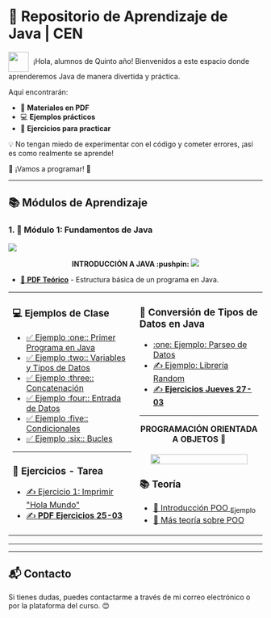 # 🚀 Repositorio de Aprendizaje de Java   | CEN 

<img src="https://media.giphy.com/media/hvRJCLFzcasrR4ia7z/giphy.gif" width="40" height="40" style="vertical-align: middle; margin-right: 5px;"> ¡Hola, alumnos de Quinto año! Bienvenidos a este espacio donde aprenderemos Java de manera divertida y práctica.  

Aquí encontrarán:  
- 📄 **Materiales en PDF**   
- 💻 **Ejemplos prácticos**   
- 📝 **Ejercicios para practicar**

 
💡 No tengan miedo de experimentar con el código y cometer errores, ¡así es como realmente se aprende!

🚀  ¡Vamos a programar! 🎯  
 

---

## 📚 Módulos de Aprendizaje  

### 1. **:beginner: Módulo 1: Fundamentos de Java**  


<img src="https://user-images.githubusercontent.com/73097560/115834477-dbab4500-a447-11eb-908a-139a6edaec5c.gif">         
<p align="center">
<strong>INTRODUCCIÓN A JAVA :pushpin:</strong>
<img src="https://user-images.githubusercontent.com/73097560/115834477-dbab4500-a447-11eb-908a-139a6edaec5c.gif">         


</p>





- <a href="https://drive.google.com/file/d/1PvihPOcMbT9BSmoA-2Irvaia9_pgCbXv/view?usp=sharing" target="_blank">📄 <b>PDF Teórico</b></a> - Estructura básica de un programa en Java.


<table>
  <tr>
    <td valign="top" width="50%">

<h3>💻 Ejemplos de Clase</h3>

<ul>
  <li><a href="Ejemplo-Clases/HolaQuinto.java" target="_blank">✅ Ejemplo :one:: Primer Programa en Java</a></li>
  <li><a href="Ejemplo-Clases/HolaQuinto.java" target="_blank">✅ Ejemplo :two:: Variables y Tipos de Datos</a></li>
  <li><a href="Ejemplo-Clases/ConcatenacionTexto.java" target="_blank">✅ Ejemplo :three:: Concatenación</a></li>
  <li><a href="Ejemplo-Clases/EntradaDeDatos.java" target="_blank">✅ Ejemplo :four:: Entrada de Datos</a></li>
  <li><a href="Ejemplo-Clases/Condicionales" target="_blank">✅ Ejemplo :five:: Condicionales</a></li>
  <li><a href="Ejemplo-Clases/Bucles" target="_blank">✅ Ejemplo :six:: Bucles</a></li>
</ul>

<hr>

<h3>📝 Ejercicios - Tarea</h3>

<ul>
  <li><a href="Ejemplo-Clases/HolaQuinto.java" target="_blank">✍️ Ejercicio 1: Imprimir "Hola Mundo"</a></li>
  <li><a href="https://docs.google.com/document/d/197Jj-0qkYLfQORIxvMjSFOuFhDOM5oP1/edit?usp=sharing&ouid=113929804567646841132&rtpof=true&sd=true" target="_blank">✍️ <b>PDF Ejercicios 25-03</b></a></li>
</ul>

</td>
<td valign="top" width="50%">

<h3>📄 Conversión de Tipos de Datos en Java</h3>

<ul>
  <li><a href="Ejemplo-Clases/Conversion_Datos/ParseoDatos.java" target="_blank">:one: Ejemplo: Parseo de Datos</a></li>
  <li><a href="Ejemplo-Clases/LibreriaRandom" target="_blank">✍️ Ejemplo: Librería Random</a></li>
  <li><a href="https://docs.google.com/document/d/1RRfFrvHuLn2hfll0lPg1hcVPLYDlNQRJ/edit?usp=sharing&ouid=113929804567646841132&rtpof=true&sd=true" target="_blank">✍️ <b>Ejercicios Jueves 27-03</b></a></li>
</ul>

<hr>

<p align="center">
  <strong>PROGRAMACIÓN ORIENTADA A OBJETOS 📌</strong><br><br>
  <img src="https://user-images.githubusercontent.com/73097560/115834477-dbab4500-a447-11eb-908a-139a6edaec5c.gif" width="90%">
</p>

<h3>📚 Teoría</h3>

<ul>
  <li><a href="https://docs.google.com/document/d/1ehwOvbfz_Qor9xM1GPexBVoYSYJF0XY3/edit?usp=sharing&ouid=113929804567646841132&rtpof=true&sd=true" target="_blank">📄 Introducción POO <sub>Ejemplo</sub></a></li>
  <li><a href="https://docs.google.com/document/d/1argteP9DzCS_erEmnzjK536YpWNIEdYfpiH7o4XjihQ/edit?usp=sharing" target="_blank">📄 Más teoría sobre POO</a></li>
</ul>

</td>
  </tr>
</table>

---
<!--
### 2. **:dart: Módulo 2: Control de Flujo (Condicionales y Bucles)**  

<details>
  <summary>⚡ Haz clic para ver los temas</summary>  

  - [📄 **PDF Teórico**](ruta-al-pdf) - Explicación sobre `if`, `else`, `switch` y bucles (`for`, `while`).  
  - **💻 Ejemplos de Clase**:  
    - [✅ Ejemplo 1: Uso de `if` y `else`](ruta-al-archivo-java)  
    - [✅ Ejemplo 2: Bucle `for`](ruta-al-archivo-java)  
  - **📝 Ejercicios**:  
    - [✍️ Ejercicio 1: Determinar si un número es par o impar](ruta-al-ejercicio)  
    - [✍️ Ejercicio 2: Imprimir los números del 1 al 10 usando un bucle](ruta-al-ejercicio)  

</details>  

---

### 3. **:gear: Módulo 3: Programación Orientada a Objetos**  

<details>
  <summary>🔍 Haz clic para ver los temas</summary>  

  - [📄 **PDF Teórico**](ruta-al-pdf) - Conceptos clave de POO en Java.  
  - **💻 Ejemplos de Clase**:  
    - [✅ Ejemplo 1: Clases y Objetos](ruta-al-archivo-java)  
    - [✅ Ejemplo 2: Herencia y Polimorfismo](ruta-al-archivo-java)  
  - **📝 Ejercicios**:  
    - [✍️ Ejercicio 1: Crear una clase `Persona` con atributos y métodos](ruta-al-ejercicio)  
    - [✍️ Ejercicio 2: Implementar una jerarquía de vehículos](ruta-al-ejercicio)  

</details>  

---

### 4. **:warning: Módulo 4: Manejo de Excepciones**  

<details>
  <summary>⚠️ Haz clic para ver los temas</summary>  

  - [📄 **PDF Teórico**](ruta-al-pdf) - Cómo manejar errores en Java.  
  - **💻 Ejemplos de Clase**:  
    - [✅ Ejemplo 1: Uso de `try`, `catch` y `finally`](ruta-al-archivo-java)  
    - [✅ Ejemplo 2: Excepciones personalizadas](ruta-al-archivo-java)  
  - **📝 Ejercicios**:  
    - [✍️ Ejercicio 1: Capturar una excepción por entrada inválida](ruta-al-ejercicio)  
    - [✍️ Ejercicio 2: Crear una excepción personalizada para un sistema bancario](ruta-al-ejercicio)  

</details>  

---

### 5. **:package: Módulo 5: Colecciones y Streams**  

<details>
  <summary>📦 Haz clic para ver los temas</summary>  

  - [📄 **PDF Teórico**](ruta-al-pdf) - Introducción a `List`, `Set`, `Map` y Streams en Java.  
  - **💻 Ejemplos de Clase**:  
    - [✅ Ejemplo 1: Listas y Conjuntos](ruta-al-archivo-java)  
    - [✅ Ejemplo 2: Uso de `Streams`](ruta-al-archivo-java)  
  - **📝 Ejercicios**:  
    - [✍️ Ejercicio 1: Crear una lista de números y ordenarlos](ruta-al-ejercicio)  
    - [✍️ Ejercicio 2: Leer datos desde un archivo con Streams](ruta-al-ejercicio)  

</details>  

---

## 🤝 Contribuciones  

Si tienes sugerencias o deseas agregar más ejemplos, ¡haz un **pull request**! 🚀  
-->
---

## 📬 Contacto  

Si tienes dudas, puedes contactarme a través de mi correo electrónico o por la plataforma del curso. 😊  
